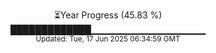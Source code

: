 <p align="center">
⏳Year Progress (45.83 %) <br>
█████████████▁▁▁▁▁▁▁▁▁▁▁▁▁▁▁▁▁ <br>
<sub>Updated: Tue, 17 Jun 2025 06:34:59 GMT</sub>
</p>

